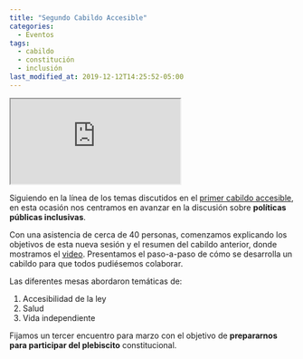 ```yaml
---
title: "Segundo Cabildo Accesible"
categories:
  - Eventos
tags:
  - cabildo
  - constitución
  - inclusión
last_modified_at: 2019-12-12T14:25:52-05:00
---
```

<!-- 16:9 aspect ratio -->
<div class="embed-responsive embed-responsive-16by9">
  <iframe class="embed-responsive-item" src="https://www.youtube.com/embed/TJmvYqKewxI"></iframe>
</div>

Siguiendo en la línea de los temas discutidos en el [primer cabildo accesible](/eventos/2019/11/25/primer-cabildo-accesible.html), en esta ocasión nos centramos en avanzar en la discusión sobre **políticas públicas inclusivas**.

Con una asistencia de cerca de 40 personas, comenzamos explicando los objetivos de esta nueva sesión y el resumen del cabildo anterior, donde mostramos el [video](https://www.youtube.com/watch?v=Hbi3MuKRtVo). Presentamos el paso-a-paso de cómo se desarrolla un cabildo para que todos pudiésemos colaborar. 

Las diferentes mesas abordaron temáticas de:

1. Accesibilidad de la ley
2. Salud
3. Vida independiente

Fijamos un tercer encuentro para marzo con el objetivo de **prepararnos para participar del plebiscito** constitucional.